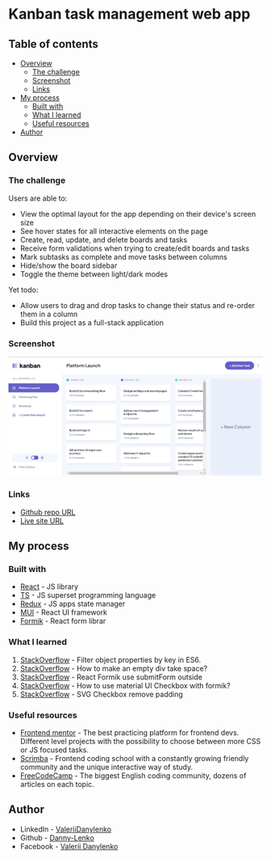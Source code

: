 # Kanban task management web app

## Table of contents

- [Overview](#overview)
  - [The challenge](#the-challenge)
  - [Screenshot](#screenshot)
  - [Links](#links)
- [My process](#my-process)
  - [Built with](#built-with)
  - [What I learned](#what-i-learned)
  - [Useful resources](#useful-resources)
- [Author](#author)

## Overview

### The challenge

Users are able to:

- View the optimal layout for the app depending on their device's screen size
- See hover states for all interactive elements on the page
- Create, read, update, and delete boards and tasks
- Receive form validations when trying to create/edit boards and tasks
- Mark subtasks as complete and move tasks between columns
- Hide/show the board sidebar
- Toggle the theme between light/dark modes

Yet todo:

- Allow users to drag and drop tasks to change their status and re-order them in a column
- Build this project as a full-stack application

### Screenshot

![](./public/screenshot.png)

### Links

- [Github repo URL](https://github.com/Danny-Lenko/r-fm-kanban-management)
- [Live site URL](https://r-fm-kanban-management.vercel.app/)

## My process

### Built with

- [React](https://reactjs.org/) - JS library
- [TS](https://www.typescriptlang.org/) - JS superset programming language
- [Redux](https://redux.js.org/) - JS apps state manager
- [MUI](https://mui.com/) - React UI framework
- [Formik](https://formik.org/) - React form librar

### What I learned

1) [StackOverflow](https://stackoverflow.com/a/38750895/16906724) - Filter object properties by key in ES6.
2) [StackOverflow](https://stackoverflow.com/a/3416472/16906724) - How to make an empty div take space?
3) [StackOverflow](https://stackoverflow.com/a/58223758/16906724) - React Formik use submitForm outside <Formik />
4) [StackOverflow](https://stackoverflow.com/a/71135482/16906724) - How to use material UI Checkbox with formik?
5) [StackOverflow](https://stackoverflow.com/a/74153277/16906724) - SVG Checkbox remove padding

### Useful resources

- [Frontend mentor](https://www.frontendmentor.io) - The best practicing platform for frontend devs. Different level projects with the possibility to choose between more CSS or JS focused tasks.
- [Scrimba](https://scrimba.com) - Frontend coding school with a constantly growing friendly community and the unique interactive way of study.
- [FreeCodeCamp](https://www.freecodecamp.org/) - The biggest English coding community, dozens of articles on each topic.

## Author

<!-- - My Portfolio - [Danny Lenko]() -->
- LinkedIn - [ValeriiDanylenko](https://www.linkedin.com/in/valerii-danylenko-74379212b/)
- Github - [Danny-Lenko](https://github.com/Danny-Lenko)
- Facebook - [Valerii Danylenko](https://www.facebook.com/valerii.danylenko)